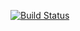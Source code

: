 [![Build Status](https://app.travis-ci.com/hasanuzunx/myDemoApp.svg?token=WKn1HxcxKVzjV63syQ9g&branch=master)](https://app.travis-ci.com/hasanuzunx/myDemoApp)